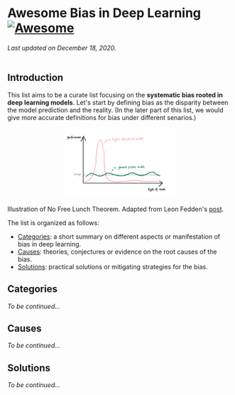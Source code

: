 # Awesome Bias in Deep Learning [![Awesome](https://awesome.re/badge-flat2.svg)](https://awesome.re)
*Last updated on December 18, 2020.*  
<br>

## Introduction
This list aims to be a curate list focusing on the **systematic bias rooted in deep learning models**. Let's start by defining bias as the disparity between the model prediction and the reality. (In the later part of this list, we would give more accurate definitions for bias under different senarios.)

<p align="center">
  <img width="50%" src="https://github.com/ZIYU-DEEP/awesome-bias-in-deep-learning/blob/main/images/NFLT.jpeg">
  <figcaption>Illustration of No Free Lunch Theorem. Adapted from Leon Fedden's <a href="https://medium.com/@LeonFedden/the-no-free-lunch-theorem-62ae2c3ed10c">post</a>.</figcaption>
</p>

The list is organized as follows:  
- [Categories](#Categories): a short summary on different aspects or manifestation of bias in deep learning.
- [Causes](#Causes): theories, conjectures or evidence on the root causes of the bias.  
- [Solutions](#Solutions): practical solutions or mitigating strategies for the bias.

## Categories
*To be continued...*

## Causes
*To be continued...*

## Solutions
*To be continued...*



